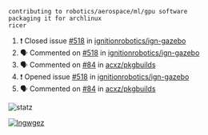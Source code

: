 ```
contributing to robotics/aerospace/ml/gpu software
packaging it for archlinux
ricer
```

<!--START_SECTION:activity-->
1. ❗️ Closed issue [#518](https://github.com/ignitionrobotics/ign-gazebo/issues/518) in [ignitionrobotics/ign-gazebo](https://github.com/ignitionrobotics/ign-gazebo)
2. 🗣 Commented on [#518](https://github.com/ignitionrobotics/ign-gazebo/issues/518) in [ignitionrobotics/ign-gazebo](https://github.com/ignitionrobotics/ign-gazebo)
3. 🗣 Commented on [#84](https://github.com/acxz/pkgbuilds/issues/84) in [acxz/pkgbuilds](https://github.com/acxz/pkgbuilds)
4. ❗️ Opened issue [#518](https://github.com/ignitionrobotics/ign-gazebo/issues/518) in [ignitionrobotics/ign-gazebo](https://github.com/ignitionrobotics/ign-gazebo)
5. 🗣 Commented on [#84](https://github.com/acxz/pkgbuilds/issues/84) in [acxz/pkgbuilds](https://github.com/acxz/pkgbuilds)
<!--END_SECTION:activity-->


![statz](https://github-readme-stats.vercel.app/api?username=acxz&include_all_commits=true&show_icons=true)

[![lngwgez](https://github-readme-stats.vercel.app/api/top-langs/?username=acxz&layout=compact)](https://github.com/acxz/github-readme-stats)


<!--
**acxz/acxz** is a ✨ _special_ ✨ repository because its `README.md` (this file) appears on your GitHub profile.

Here are some ideas to get you started:

- 🔭 I’m currently working on ...
- 🌱 I’m currently learning ...
- 👯 I’m looking to collaborate on ...
- 🤔 I’m looking for help with ...
- 💬 Ask me about ...
- 📫 How to reach me: ...
- 😄 Pronouns: ...
- ⚡ Fun fact: ...
-->
